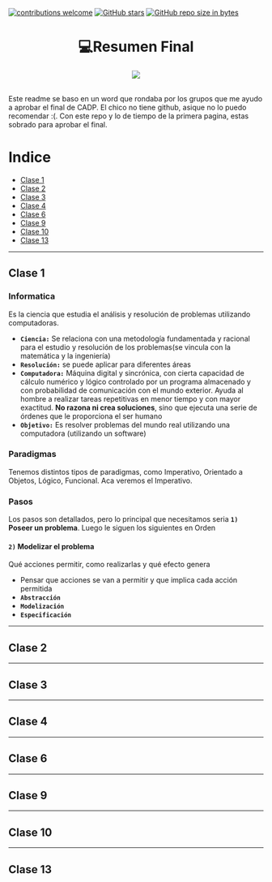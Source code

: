 [![contributions welcome](https://img.shields.io/badge/contributions-welcome-brightgreen.svg?style=flat)](https://github.com/FabianMartinez1234567/CADP)
[![GitHub stars](https://img.shields.io/github/stars/FabianMartinez1234567/CADP)](https://github.com/FabianMartinez1234567/CADP/stargazers/)
[![GitHub repo size in bytes](https://img.shields.io/github/repo-size/FabianMartinez1234567/CADP)](https://github.com/FabianMartinez1234567/CADP)
<h1 align="center"> 💻Resumen Final </h1>
<div align="center">
<img src="https://media.giphy.com/media/deaNFvbQh2zIOILdlU/giphy-downsized-large.gif"/>
 </div>
<br>

Este readme se baso en un word que rondaba por los grupos que me ayudo a aprobar el final de CADP. El chico no tiene github, asique no lo puedo recomendar :(. Con este repo y lo de tiempo de la primera pagina, estas sobrado para aprobar el final.

# Indice

- [Clase 1](#clase-1)
- [Clase 2](#clase-2)
- [Clase 3](#clase-3)
- [Clase 4](#clase-4)
- [Clase 6](#clase-6)
- [Clase 9](#clase-9)
- [Clase 10](#clase-10)
- [Clase 13](#clase-13)

---

## Clase 1

### Informatica 

Es la ciencia que estudia el análisis y resolución de problemas utilizando
computadoras.

- **`Ciencia:`** Se relaciona con una metodología fundamentada y racional para el estudio y resolución de los problemas(se vincula con la matemática y la ingeniería)
- **`Resolución:`**  se puede aplicar para diferentes áreas
- **`Computadora:`**  Máquina digital y sincrónica, con cierta capacidad de cálculo numérico y lógico controlado por un programa almacenado y con probabilidad de comunicación con el mundo exterior. Ayuda al hombre a realizar tareas repetitivas en menor tiempo y con mayor exactitud. **No razona ni crea soluciones**, sino que ejecuta una serie de órdenes que le proporciona el ser humano
- **`Objetivo:`** Es resolver problemas del mundo real utilizando una computadora (utilizando un software)

### Paradigmas

Tenemos distintos tipos de paradigmas, como Imperativo, Orientado a Objetos, Lógico, Funcional. Aca veremos el Imperativo.

### Pasos

Los pasos son detallados, pero lo principal que necesitamos seria **`1)` Poseer un problema**. Luego le siguen los siguientes en Orden

#### `2)` Modelizar el problema

Qué acciones permitir, como realizarlas y qué efecto genera

- Pensar que acciones se van a permitir y que implica cada acción permitida
- **`Abstracción`**
- **`Modelización`**
- **`Especificación`**

---

## Clase 2

---

## Clase 3

---

## Clase 4

---

## Clase 6

---

## Clase 9

---

## Clase 10

---

## Clase 13